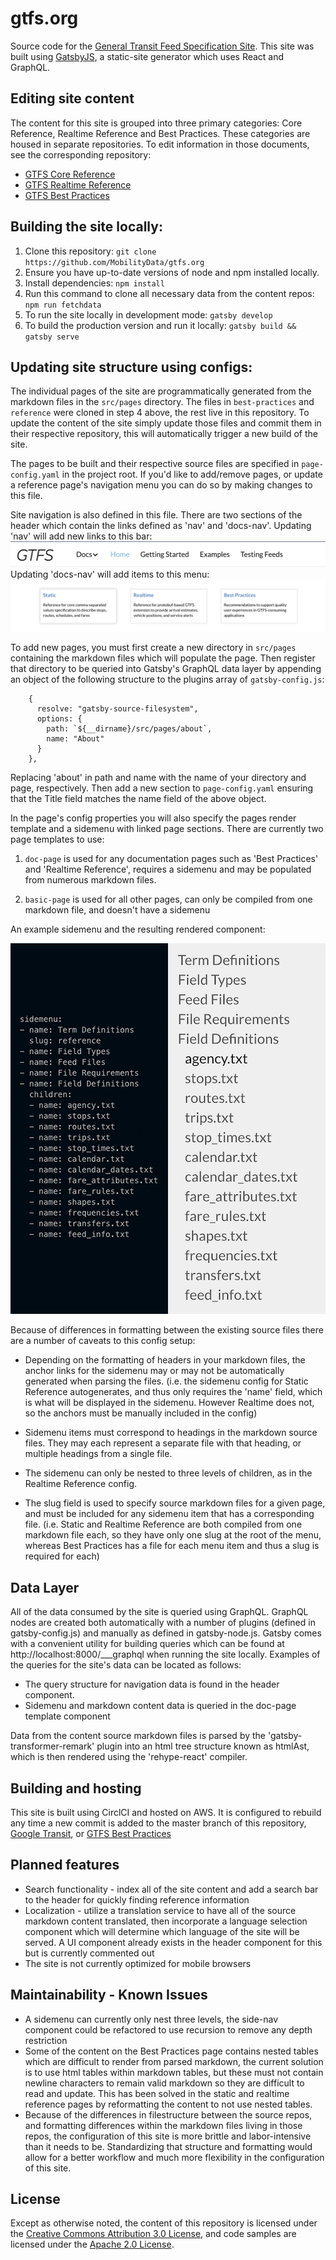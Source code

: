 # gtfs.org
Source code for the [General Transit Feed Specification Site](https://gtfs.org). This site was built using [GatsbyJS](https://github.com/gatsbyjs/gatsby), a static-site generator which uses React and GraphQL.

## Editing site content
The content for this site is grouped into three primary categories: Core Reference, Realtime Reference and Best Practices. These categories are housed in separate repositories. To edit information in those documents, see the corresponding repository:

* [GTFS Core Reference](https://github.com/google/transit/tree/master/gtfs)
* [GTFS Realtime Reference](https://github.com/google/transit/tree/master/gtfs-realtime)
* [GTFS Best Practices](https://github.com/MobilityData/gtfs-best-practices)

## Building the site locally:
1. Clone this repository:
  `git clone https://github.com/MobilityData/gtfs.org`
2. Ensure you have up-to-date versions of node and npm installed locally.
3. Install dependencies:
  `npm install`
4. Run this command to clone all necessary data from the content repos:
  `npm run fetchdata`
5. To run the site locally in development mode:
  `gatsby develop`
6. To build the production version and run it locally:
  `gatsby build && gatsby serve`

## Updating site structure using configs:
The individual pages of the site are programmatically generated from the markdown files in the `src/pages` directory. The files in `best-practices` and `reference` were cloned in step 4 above, the rest live in this repository. To update the content of the site simply update those files and commit them in their respective repository, this will automatically trigger a new build of the site.

The pages to be built and their respective source files are specified in `page-config.yaml` in the project root. If you'd like to add/remove pages, or update a reference page's navigation menu you can do so by making changes to this file.

Site navigation is also defined in this file. There are two sections of the header which contain the links defined as 'nav' and 'docs-nav'. Updating 'nav' will add new links to this bar:
![Image of site nav](./readme-images/nav.png)
Updating 'docs-nav' will add items to this menu: 
![Image of docs nav](./readme-images/docs-nav.png)


To add new pages, you must first create a new directory in `src/pages` containing the markdown files which will populate the page. Then register that directory to be queried into Gatsby's GraphQL data layer by appending an object of the following structure to the plugins array of `gatsby-config.js`:
```
    {
      resolve: "gatsby-source-filesystem",
      options: {
        path: `${__dirname}/src/pages/about`,
        name: "About"
      }
    },
```
 Replacing 'about' in path and name with the name of your directory and page, respectively. Then add a new section to `page-config.yaml` ensuring that the Title field matches the name field of the above object. 

In the page's config properties you will also specify the pages render template and a sidemenu with linked page sections. There are currently two page templates to use:

  1. `doc-page` is used for any documentation pages such as 'Best Practices' and 'Realtime Reference', requires a sidemenu and may be populated from numerous markdown files.

  2. `basic-page` is used for all other pages, can only be compiled from one markdown file, and doesn't have a sidemenu

 An example sidemenu and the resulting rendered component:

![A rendered sidemenu](./readme-images/sidemenu.png)

Because of differences in formatting between the existing source files there are a number of caveats to this config setup:

* Depending on the formatting of headers in your markdown files, the anchor links for the sidemenu may or may not be automatically generated when parsing the files. (i.e. the sidemenu config for Static Reference autogenerates, and thus only requires the 'name' field, which is what will be displayed in the sidemenu. However Realtime does not, so the anchors must be manually included in the config)

* Sidemenu items must correspond to headings in the markdown source files. They may each represent a separate file with that heading, or multiple headings from a single file.

* The sidemenu can only be nested to three levels of children, as in the Realtime Reference config.

* The slug field is used to specify source markdown files for a given page, and must be included for any sidemenu item that has a corresponding file. (i.e. Static and Realtime Reference are both compiled from one markdown file each, so they have only one slug at the root of the menu, whereas Best Practices has a file for each menu item and thus a slug is required for each)

## Data Layer
All of the data consumed by the site is queried using GraphQL. GraphQL nodes are created both automatically with a number of plugins (defined in gatsby-config.js) and manually as defined in gatsby-node.js. Gatsby comes with a convenient utility for building queries which can be found at http://localhost:8000/___graphql when running the site locally. Examples of the queries for the site's data can be located as follows:
* The query structure for navigation data is found in the header component. 
* Sidemenu and markdown content data is queried in the doc-page template component

Data from the content source markdown files is parsed by the 'gatsby-transformer-remark' plugin into an html tree structure known as htmlAst, which is then rendered using the 'rehype-react' compiler.

## Building and hosting
This site is built using CirclCI and hosted on AWS. It is configured to rebuild any time a new commit is added to the master branch of this repository, [Google Transit](https://github.com/google/transit), or [GTFS Best Practices](https://github.com/MobilityData/gtfs-best-practices)

## Planned features
* Search functionality - index all of the site content and add a search bar to the header for quickly finding reference information
* Localization - utilize a translation service to have all of the source markdown content translated, then incorporate a language selection component which will determine which language of the site will be served. A UI component already exists in the header component for this but is currently commented out
* The site is not currently optimized for mobile browsers

## Maintainability - Known Issues
* A sidemenu can currently only nest three levels, the side-nav component could be refactored to use recursion to remove any depth restriction
* Some of the content on the Best Practices page contains nested tables which are difficult to render from parsed markdown, the current solution is to use html tables within markdown tables, but these must not contain newline characters to remain valid markdown so they are difficult to read and update. This has been solved in the static and realtime reference pages by reformatting the content to not use nested tables.
* Because of the differences in filestructure between the source repos, and formatting differences within the markdown files living in those repos, the configuration of this site is more brittle and labor-intensive than it needs to be. Standardizing that structure and formatting would allow for a better workflow and much more flexibility in the configuration of this site.

## License

Except as otherwise noted, the content of this repository is licensed under the [Creative Commons Attribution 3.0 License](https://creativecommons.org/licenses/by/3.0/), and code samples are licensed under the [Apache 2.0 License](http://www.apache.org/licenses/LICENSE-2.0).
